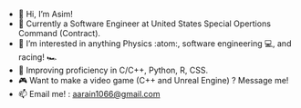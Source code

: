 - 👋 Hi, I’m Asim!
- :briefcase: Currently a Software Engineer at United States Special Opertions Command (Contract).
- 👀 I’m interested in anything Physics :atom:, software engineering 💻, and racing! 🏎️
- 🌱 Improving proficiency in C/C++, Python, R, CSS.
- :video_game: Want to make a video game (C++ and Unreal Engine) ? Message me!
- 📫 Email me! : aarain1066@gmail.com

<!---
aarain1066/aarain1066 is a ✨ special ✨ repository because its `README.md` (this file) appears on your GitHub profile.
You can click the Preview link to take a look at your changes.
--->
